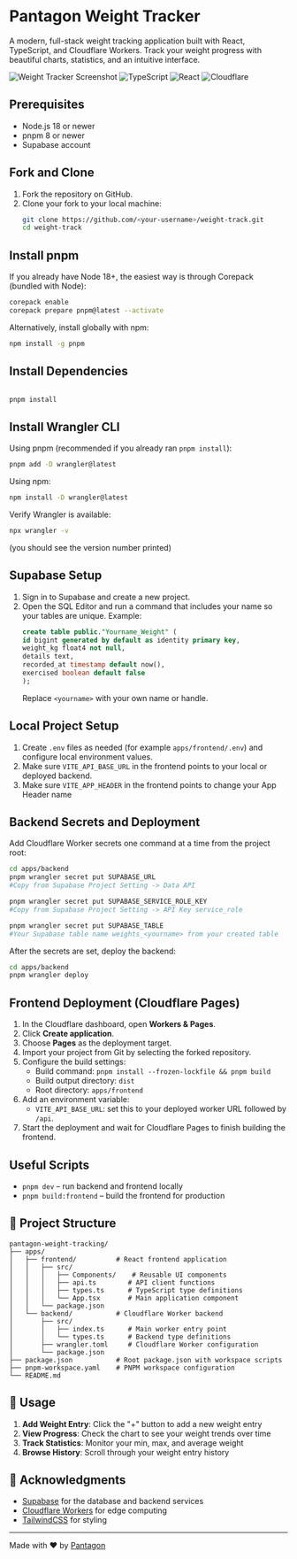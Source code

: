 # Pantagon Weight Tracker

A modern, full-stack weight tracking application built with React, TypeScript, and Cloudflare Workers. Track your weight progress with beautiful charts, statistics, and an intuitive interface.

![Weight Tracker Screenshot](https://img.shields.io/badge/Status-Active-brightgreen)
![TypeScript](https://img.shields.io/badge/TypeScript-007ACC?style=flat&logo=typescript&logoColor=white)
![React](https://img.shields.io/badge/React-20232A?style=flat&logo=react&logoColor=61DAFB)
![Cloudflare](https://img.shields.io/badge/Cloudflare-F38020?style=flat&logo=cloudflare&logoColor=white)

## Prerequisites
- Node.js 18 or newer
- pnpm 8 or newer
- Supabase account

## Fork and Clone
1. Fork the repository on GitHub.
2. Clone your fork to your local machine:
   ```bash
   git clone https://github.com/<your-username>/weight-track.git
   cd weight-track
   ```

## Install pnpm
If you already have Node 18+, the easiest way is through Corepack (bundled with Node):
```bash
corepack enable
corepack prepare pnpm@latest --activate
```
Alternatively, install globally with npm:
```bash
npm install -g pnpm
```

## Install Dependencies
```bash

pnpm install
```

## Install Wrangler CLI
Using pnpm (recommended if you already ran `pnpm install`):
```bash
pnpm add -D wrangler@latest
```
Using npm:
```bash
npm install -D wrangler@latest
```
Verify Wrangler is available:
```bash
npx wrangler -v
```
(you should see the version number printed)

## Supabase Setup
1. Sign in to Supabase and create a new project.
2. Open the SQL Editor and run a command that includes your name so your tables are unique. Example:
   ```sql
   create table public."Yourname_Weight" (
   id bigint generated by default as identity primary key,
   weight_kg float4 not null,
   details text,
   recorded_at timestamp default now(),
   exercised boolean default false
   );
   ```
   Replace `<yourname>` with your own name or handle.

## Local Project Setup
1. Create `.env` files as needed (for example `apps/frontend/.env`) and configure local environment values.
2. Make sure `VITE_API_BASE_URL` in the frontend points to your local or deployed backend.
2. Make sure `VITE_APP_HEADER` in the frontend points to change your App Header name

## Backend Secrets and Deployment
Add Cloudflare Worker secrets one command at a time from the project root:
```bash
cd apps/backend
pnpm wrangler secret put SUPABASE_URL
#Copy from Supabase Project Setting -> Data API

pnpm wrangler secret put SUPABASE_SERVICE_ROLE_KEY
#Copy from Supabase Project Setting -> API Key service_role 

pnpm wrangler secret put SUPABASE_TABLE
#Your Supabase table name weights_<yourname> from your created table

```
After the secrets are set, deploy the backend:
```bash
cd apps/backend
pnpm wrangler deploy
```

## Frontend Deployment (Cloudflare Pages)
1. In the Cloudflare dashboard, open **Workers & Pages**.
2. Click **Create application**.
3. Choose **Pages** as the deployment target.
4. Import your project from Git by selecting the forked repository.
5. Configure the build settings:
   - Build command: `pnpm install --frozen-lockfile && pnpm build`
   - Build output directory: `dist`
   - Root directory: `apps/frontend`
6. Add an environment variable:
   - `VITE_API_BASE_URL`: set this to your deployed worker URL followed by `/api`.
7. Start the deployment and wait for Cloudflare Pages to finish building the frontend.

## Useful Scripts
- `pnpm dev` – run backend and frontend locally
- `pnpm build:frontend` – build the frontend for production


## 📁 Project Structure

```
pantagon-weight-tracking/
├── apps/
│   ├── frontend/          # React frontend application
│   │   ├── src/
│   │   │   ├── Components/    # Reusable UI components
│   │   │   ├── api.ts        # API client functions
│   │   │   ├── types.ts      # TypeScript type definitions
│   │   │   └── App.tsx       # Main application component
│   │   └── package.json
│   └── backend/           # Cloudflare Worker backend
│       ├── src/
│       │   ├── index.ts      # Main worker entry point
│       │   └── types.ts      # Backend type definitions
│       ├── wrangler.toml     # Cloudflare Worker configuration
│       └── package.json
├── package.json           # Root package.json with workspace scripts
├── pnpm-workspace.yaml    # PNPM workspace configuration
└── README.md
```

## 🎯 Usage

1. **Add Weight Entry**: Click the "+" button to add a new weight entry
2. **View Progress**: Check the chart to see your weight trends over time
3. **Track Statistics**: Monitor your min, max, and average weight
4. **Browse History**: Scroll through your weight entry history

## 🙏 Acknowledgments

- [Supabase](https://supabase.com) for the database and backend services
- [Cloudflare Workers](https://developers.cloudflare.com/workers/) for edge computing
- [TailwindCSS](https://tailwindcss.com) for styling

---

Made with ❤️ by [Pantagon](https://github.com/realpantagon)

